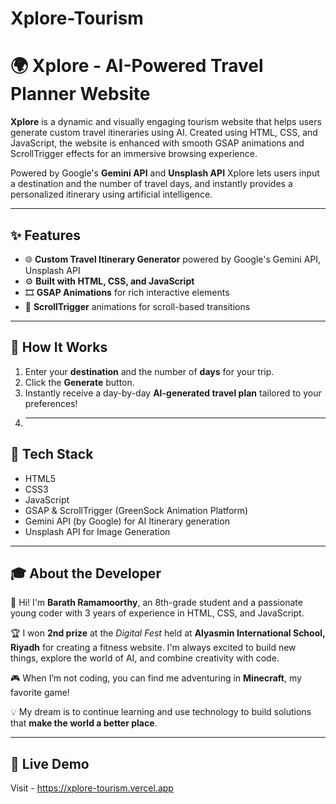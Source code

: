 # Xplore-Tourism
# 🌍 Xplore - AI-Powered Travel Planner Website

**Xplore** is a dynamic and visually engaging tourism website that helps users generate custom travel itineraries using AI. Created using HTML, CSS, and JavaScript, the website is enhanced with smooth GSAP animations and ScrollTrigger effects for an immersive browsing experience.

Powered by Google's **Gemini API** and **Unsplash API** Xplore lets users input a destination and the number of travel days, and instantly provides a personalized itinerary using artificial intelligence.

---

## ✨ Features

- 🌐 **Custom Travel Itinerary Generator** powered by Google's Gemini API, Unsplash API
- ⚙️ **Built with HTML, CSS, and JavaScript**
- 🎞️ **GSAP Animations** for rich interactive elements
- 🔄 **ScrollTrigger** animations for scroll-based transitions
- ---

## 🚀 How It Works

1. Enter your **destination** and the number of **days** for your trip.
2. Click the **Generate** button.
3. Instantly receive a day-by-day **AI-generated travel plan** tailored to your preferences!
4. ---

## 🔧 Tech Stack

- HTML5
- CSS3
- JavaScript
- GSAP & ScrollTrigger (GreenSock Animation Platform)
- Gemini API (by Google) for AI Itinerary generation
- Unsplash API for Image Generation

---

## 🎓 About the Developer

👋 Hi! I'm **Barath Ramamoorthy**, an 8th-grade student and a passionate young coder with 3 years of experience in HTML, CSS, and JavaScript.

🏆 I won **2nd prize** at the *Digital Fest* held at **Alyasmin International School, Riyadh** for creating a fitness website. I'm always excited to build new things, explore the world of AI, and combine creativity with code.

🎮 When I’m not coding, you can find me adventuring in **Minecraft**, my favorite game!

💡 My dream is to continue learning and use technology to build solutions that **make the world a better place**.

---

## 📁 Live Demo 
Visit -   https://xplore-tourism.vercel.app
